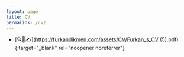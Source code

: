```yaml
---
layout: page
title: CV
permalink: /cv/
---
```


- [🔍📄✍️](https://furkandikmen.com/assets/CV/Furkan_s_CV (5).pdf){:target="_blank" rel="noopener noreferrer"}
